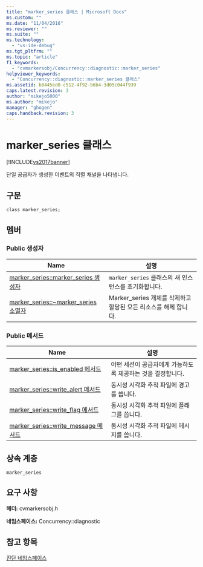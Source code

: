 ```yaml
---
title: "marker_series 클래스 | Microsoft Docs"
ms.custom: ""
ms.date: "11/04/2016"
ms.reviewer: ""
ms.suite: ""
ms.technology: 
  - "vs-ide-debug"
ms.tgt_pltfrm: ""
ms.topic: "article"
f1_keywords: 
  - "cvmarkersobj/Concurrency::diagnostic::marker_series"
helpviewer_keywords: 
  - "Concurrency::diagnostic::marker_series 클래스"
ms.assetid: b8445ed0-c512-4f92-b6b4-3d05c044f939
caps.latest.revision: 3
author: "mikejo5000"
ms.author: "mikejo"
manager: "ghogen"
caps.handback.revision: 3
---
```

# marker_series 클래스
[!INCLUDE[vs2017banner](../code-quality/includes/vs2017banner.md)]

단일 공급자가 생성한 이벤트의 직렬 채널을 나타냅니다.  
  
## 구문  
  
```  
class marker_series;  
```  
  
## 멤버  
  
### Public 생성자  
  
|Name|설명|  
|----------|--------|  
|[marker\_series::marker\_series 생성자](../Topic/marker_series::marker_series%20Constructor.md)|`marker_series` 클래스의 새 인스턴스를 초기화합니다.|  
|[marker\_series::~marker\_series 소멸자](../profiling/marker-series-tilde-marker-series-destructor.md)|Marker\_series 개체를 삭제하고 할당된 모든 리소스를 해제 합니다.|  
  
### Public 메서드  
  
|Name|설명|  
|----------|--------|  
|[marker\_series::is\_enabled 메서드](../Topic/marker_series::is_enabled%20Method.md)|어떤 세션이 공급자에게 가능하도록 제공하는 것을 결정합니다.|  
|[marker\_series::write\_alert 메서드](../profiling/marker-series-write-alert-method.md)|동시성 시각화 추적 파일에 경고를 씁니다.|  
|[marker\_series::write\_flag 메서드](../profiling/marker-series-write-flag-method.md)|동시성 시각화 추적 파일에 플래그를 씁니다.|  
|[marker\_series::write\_message 메서드](../profiling/marker-series-write-message-method.md)|동시성 시각화 추적 파일에 메시지를 씁니다.|  
  
## 상속 계층  
 `marker_series`  
  
## 요구 사항  
 **헤더:** cvmarkersobj.h  
  
 **네임스페이스:** Concurrency::diagnostic  
  
## 참고 항목  
 [진단 네임스페이스](../profiling/diagnostic-namespace.md)
